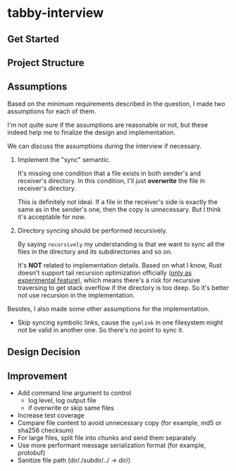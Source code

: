 # tabby-interview

## Get Started

## Project Structure

## Assumptions

Based on the minimum requirements described in the question, I made two assumptions for each of them.

I'm not quite sure if the assumptions are reasonable or not, but these indeed help me to finalize the design and implementation.

We can discuss the assumptions during the interview if necessary.

1. Implement the "sync" semantic.

   It's missing one condition that a file exists in both sender's and receiver's directory. In this condition, I'll just **overwrite** the file in receiver's directory.

   This is definitely not ideal. If a file in the receiver's side is exactly the same as in the sender's one, then the copy is unnecessary. But I think it's acceptable for now.

2. Directory syncing should be performed recursively.

   By saying `recursively` my understanding is that we want to sync all the files in the directory and its subdirectories and so on.

   It's **NOT** related to implementation details. Based on what I know, Rust doesn't support tail recursion optimization officially ([only as experimental feature](https://github.com/rust-lang/rust/issues/112788)), which means there's a risk for recursive traversing to get stack overflow if the directory is too deep. So it's better not use recursion in the implementation.

Besides, I also made some other assumptions for the implementation.

- Skip syncing symbolic links, cause the `symlink` in one filesystem might not be valid in another one.
  So there's no point to sync it.

## Design Decision

## Improvement
- Add command line argument to control
  - log level, log output file
  - if overwrite or skip same files
- Increase test coverage
- Compare file content to avoid unnecessary copy (for example, md5 or sha256 checksum)
- For large files, split file into chunks and send them separately
- Use more performant message serialization format (for example, protobuf)
- Sanitize file path (dir/./subdir/../ -> dir/)
